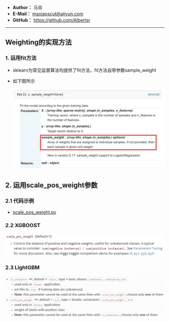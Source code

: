 - **Author：** 马肖
- **E-Mail：** maxiaoscut@aliyun.com
- **GitHub：**  https://github.com/Albertsr

---

## Weighting的实现方法
### 1. 运用fit方法
- sklearn为常见监督算法均提供了fit方法，fit方法自带参数sample_weight
- 如下图所示

  ![Weighting_fit](https://github.com/Albertsr/Class-Imbalance/blob/master/3.%20Weighting/Pics/Weighting_fit.jpg)

## 2. 运用scale_pos_weight参数
### 2.1 代码示例
- [scale_pos_weight.py](https://github.com/Albertsr/Class-Imbalance/blob/master/3.%20Weighting/scale_pos_weight.py)

### 2.2 XGBOOST

![xgb-scale](https://github.com/Albertsr/Class-Imbalance/blob/master/3.%20Weighting/Pics/xgb-scale.jpg)

### 2.3 LightGBM

![lgb scale_pos](https://github.com/Albertsr/Class-Imbalance/blob/master/3.%20Weighting/Pics/lgb%20scale_pos.jpg)

